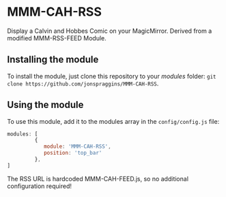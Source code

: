 # MMM-CAH-RSS
Display a Calvin and Hobbes Comic on your MagicMirror.  Derived from a modified MMM-RSS-FEED Module.

## Installing the module

To install the module, just clone this repository to your _modules_ folder:
`git clone https://github.com/jonspraggins/MMM-CAH-RSS`.

## Using the module
To use this module, add it to the modules array in the `config/config.js` file:
````javascript
modules: [
		 {
			module: 'MMM-CAH-RSS',
			position: 'top_bar'
		 },
]
````
The RSS URL is hardcoded MMM-CAH-FEED.js, so no additional configuration required!
